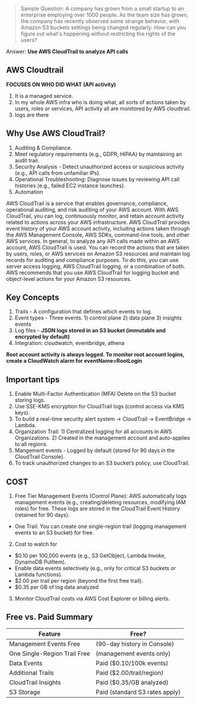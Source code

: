 > Sample Question: A company has grown from a small startup to an enterprise employing over 1000 people. As the team size has grown, the company has recently observed some strange behavior, with Amazon S3 buckets settings being changed regularly.
How can you figure out what's happening without restricting the rights of the users?<br/>

Answer: **Use AWS CloudTrail to analyze API calls**

## AWS Cloudtrail<br/>
**FOCUSES ON WHO DID WHAT (API activity)**
1. It is a managed service.
2. In my whole AWS infra who is doing what, all sorts of actions taken by users, roles or services, API activity all are monitored by AWS cloudtrail.
3. logs are there

## Why Use AWS CloudTrail?
1. Auditing & Compliance.
2. Meet regulatory requirements (e.g., GDPR, HIPAA) by maintaining an audit trail.
3. Security Analysis - Detect unauthorized access or suspicious activity (e.g., API calls from unfamiliar IPs).
4. Operational Troubleshooting: Diagnose issues by reviewing API call histories (e.g., failed EC2 instance launches).
5. Automation



AWS CloudTrail is a service that enables governance, compliance, operational auditing, and risk auditing of your AWS account. With AWS CloudTrail, you can log, continuously monitor, and 
retain account activity related to actions across your AWS infrastructure. AWS CloudTrail provides event history of your AWS account activity, including actions taken through the AWS Management 
Console, AWS SDKs, command-line tools, and other AWS services. In general, to analyze any API calls made within an AWS account, AWS CloudTrail is used. You can record the actions that are taken by users, roles, 
or AWS services on Amazon S3 resources and maintain log records for auditing and compliance purposes. To do this, you can use server access logging, AWS CloudTrail logging, or a combination of both. AWS recommends that 
you use AWS CloudTrail for logging bucket and object-level actions for your Amazon S3 resources.

## Key Concepts

1. Trails - A configuration that defines which events to log.
2. Event types - Three events. 1) control plane 2) data plane 3) insights events
3. Log files - **JSON logs stored in an S3 bucket (immutable and encrypted by default)**
4. Integration: cloudwatch, eventbridge, athena

**Root account activity is always logged. To monitor root account logins, create a CloudWatch alarm for eventName=RootLogin**

## Important tips
1. Enable Multi-Factor Authentication (MFA) Delete on the S3 bucket storing logs.
2. Use SSE-KMS encryption for CloudTrail logs (control access via KMS keys).
3. To build a real-time security alert system → CloudTrail → EventBridge → Lambda.
4. Organization Trail: 1) Centralized logging for all accounts in AWS Organizations. 2) Created in the management account and auto-applies to all regions.
5. Mangement events - Logged by default (stored for 90 days in the CloudTrail Console).
6. To track unauthorized changes to an S3 bucket’s policy, use CloudTrail.

## COST



1. Free Tier
Management Events (Control Plane): AWS automatically logs management events (e.g., creating/deleting resources, modifying IAM roles) for free. These logs are stored in the CloudTrail Event History (retained for 90 days).
* One Trail: You can create one single-region trail (logging management events to an S3 bucket) for free.
2. Cost to watch for
  * $0.10 per 100,000 events (e.g., S3 GetObject, Lambda Invoke, DynamoDB PutItem).
  * Enable data events selectively (e.g., only for critical S3 buckets or Lambda functions).
  * $2.00 per trail per region (beyond the first free trail).
  * $0.35 per GB of log data analyzed
 
3. Monitor CloudTrail costs via AWS Cost Explorer or billing alerts.

## Free vs. Paid Summary
| Feature     | Free? |
| ----------- | ----------- |
| Management Events	Free       | (90-day history in Console)      |
| One Single-Region Trail	Free    | (management events only)        |
| Data Events    | Paid ($0.10/100k events)        |
| Additional Trails    | Paid ($2.00/trail/region)        |
| CloudTrail Insights    | Paid ($0.35/GB analyzed)        |
| S3 Storage	   | Paid (standard S3 rates apply)       |


